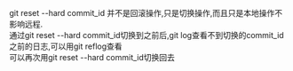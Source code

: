 git reset --hard commit_id 并不是回滚操作,只是切换操作,而且只是本地操作不影响远程. <br />通过git reset --hard commit_id切换到之前后,git log查看不到切换的commit_id之前的日志,可以用git reflog查看 <br />可以再次用git reset --hard commit_id切换回去 



